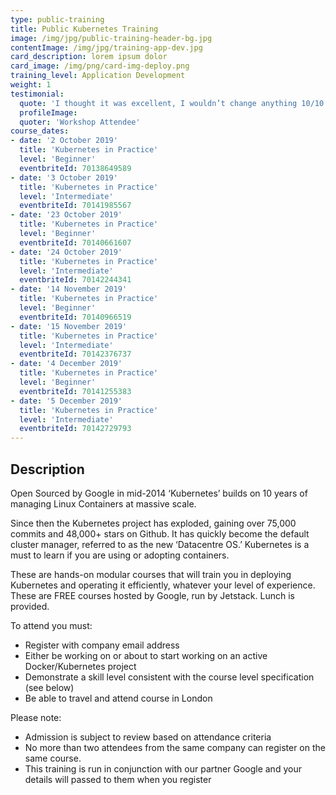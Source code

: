 ```yaml
---
type: public-training
title: Public Kubernetes Training
image: /img/jpg/public-training-header-bg.jpg
contentImage: /img/jpg/training-app-dev.jpg
card_description: lorem ipsum dolor
card_image: /img/png/card-img-deploy.png
training_level: Application Development
weight: 1
testimonial:
  quote: 'I thought it was excellent, I wouldn’t change anything 10/10'
  profileImage:
  quoter: 'Workshop Attendee'
course_dates:
- date: '2 October 2019'
  title: 'Kubernetes in Practice'
  level: 'Beginner'
  eventbriteId: 70138649589
- date: '3 October 2019'
  title: 'Kubernetes in Practice'
  level: 'Intermediate'
  eventbriteId: 70141985567
- date: '23 October 2019'
  title: 'Kubernetes in Practice'
  level: 'Beginner'
  eventbriteId: 70140661607
- date: '24 October 2019'
  title: 'Kubernetes in Practice'
  level: 'Intermediate'
  eventbriteId: 70142244341
- date: '14 November 2019'
  title: 'Kubernetes in Practice'
  level: 'Beginner'
  eventbriteId: 70140966519
- date: '15 November 2019'
  title: 'Kubernetes in Practice'
  level: 'Intermediate'
  eventbriteId: 70142376737
- date: '4 December 2019'
  title: 'Kubernetes in Practice'
  level: 'Beginner'
  eventbriteId: 70141255383
- date: '5 December 2019'
  title: 'Kubernetes in Practice'
  level: 'Intermediate'
  eventbriteId: 70142729793
---
```


## Description

Open Sourced by Google in mid-2014 ‘Kubernetes’ builds on 10 years of managing
Linux Containers at massive scale.

Since then the Kubernetes project has exploded, gaining over 75,000 commits and
48,000+ stars on Github. It has quickly become the default cluster manager,
referred to as the new ‘Datacentre OS.’ Kubernetes is a must to learn if you are
using or adopting containers.

These are hands-on modular courses that will train you in deploying Kubernetes
and operating it efficiently, whatever your level of experience. These are FREE
courses hosted by Google, run by Jetstack. Lunch is provided.

To attend you must:

* Register with company email address
* Either be working on or about to start working on an active Docker/Kubernetes
  project
* Demonstrate a skill level consistent with the course level specification (see
  below)
* Be able to travel and attend course in London

Please note:

* Admission is subject to review based on attendance criteria
* No more than two attendees from the same company can register on the same
  course.
* This training is run in conjunction with our partner Google and your details
  will passed to them when you register
